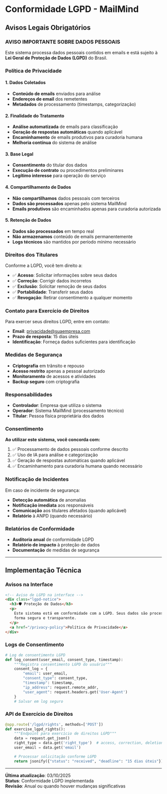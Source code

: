 # Conformidade LGPD - MailMind

## Avisos Legais Obrigatórios

### **AVISO IMPORTANTE SOBRE DADOS PESSOAIS**

Este sistema processa dados pessoais contidos em emails e está sujeito à **Lei Geral de Proteção de Dados (LGPD)** do Brasil.

### **Política de Privacidade**

#### **1. Dados Coletados**

- **Conteúdo de emails** enviados para análise
- **Endereços de email** dos remetentes
- **Metadados** de processamento (timestamps, categorização)

#### **2. Finalidade do Tratamento**

- **Análise automatizada** de emails para classificação
- **Geração de respostas automáticas** quando aplicável
- **Encaminhamento** de emails produtivos para curadoria humana
- **Melhoria contínua** do sistema de análise

#### **3. Base Legal**

- **Consentimento** do titular dos dados
- **Execução de contrato** ou procedimentos preliminares
- **Legítimo interesse** para operação do serviço

#### **4. Compartilhamento de Dados**

- **Não compartilhamos** dados pessoais com terceiros
- **Dados são processados** apenas pelo sistema MailMind
- **Emails produtivos** são encaminhados apenas para curadoria autorizada

#### **5. Retenção de Dados**

- **Dados são processados** em tempo real
- **Não armazenamos** conteúdo de emails permanentemente
- **Logs técnicos** são mantidos por período mínimo necessário

### **Direitos dos Titulares**

Conforme a LGPD, você tem direito a:

- ✅ **Acesso**: Solicitar informações sobre seus dados
- ✅ **Correção**: Corrigir dados incorretos
- ✅ **Exclusão**: Solicitar remoção de seus dados
- ✅ **Portabilidade**: Transferir seus dados
- ✅ **Revogação**: Retirar consentimento a qualquer momento

### **Contato para Exercício de Direitos**

Para exercer seus direitos LGPD, entre em contato:

- **Email**: privacidade@suaempresa.com
- **Prazo de resposta**: 15 dias úteis
- **Identificação**: Forneça dados suficientes para identificação

### **Medidas de Segurança**

- **Criptografia** em trânsito e repouso
- **Acesso restrito** apenas a pessoal autorizado
- **Monitoramento** de acessos e atividades
- **Backup seguro** com criptografia

### **Responsabilidades**

- **Controlador**: Empresa que utiliza o sistema
- **Operador**: Sistema MailMind (processamento técnico)
- **Titular**: Pessoa física proprietária dos dados

### **Consentimento**

**Ao utilizar este sistema, você concorda com:**

1. ✅ Processamento de dados pessoais conforme descrito
2. ✅ Uso de IA para análise e categorização
3. ✅ Geração de respostas automáticas quando aplicável
4. ✅ Encaminhamento para curadoria humana quando necessário

### **Notificação de Incidentes**

Em caso de incidente de segurança:

- **Detecção automática** de anomalias
- **Notificação imediata** aos responsáveis
- **Comunicação** aos titulares afetados (quando aplicável)
- **Relatório** à ANPD (quando necessário)

### **Relatórios de Conformidade**

- **Auditoria anual** de conformidade LGPD
- **Relatório de impacto** à proteção de dados
- **Documentação** de medidas de segurança

---

## **Implementação Técnica**

### **Avisos na Interface**

```html
<!-- Aviso de LGPD na interface -->
<div class="lgpd-notice">
  <h3>🛡️ Proteção de Dados</h3>
  <p>
    Este sistema está em conformidade com a LGPD. Seus dados são processados de
    forma segura e transparente.
  </p>
  <a href="/privacy-policy">Política de Privacidade</a>
</div>
```

### **Logs de Consentimento**

```python
# Log de consentimento LGPD
def log_consent(user_email, consent_type, timestamp):
    """Registra consentimento LGPD do usuário"""
    consent_log = {
        "email": user_email,
        "consent_type": consent_type,
        "timestamp": timestamp,
        "ip_address": request.remote_addr,
        "user_agent": request.headers.get('User-Agent')
    }
    # Salvar em log seguro
```

### **API de Exercício de Direitos**

```python
@app.route('/lgpd/rights', methods=['POST'])
def exercise_lgpd_rights():
    """Endpoint para exercício de direitos LGPD"""
    data = request.get_json()
    right_type = data.get('right_type')  # access, correction, deletion, etc.
    user_email = data.get('email')

    # Processar solicitação conforme LGPD
    return jsonify({"status": "received", "deadline": "15 dias úteis"})
```

---

**Última atualização**: 03/10/2025  
**Status**: Conformidade LGPD implementada  
**Revisão**: Anual ou quando houver mudanças significativas
